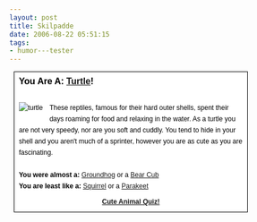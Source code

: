 ```yaml
---
layout: post
title: Skilpadde
date: 2006-08-22 05:51:15
tags: 
- humor---tester
---
```

<div style="border: 1px solid #000000; background-color: #ffffff; padding: 8px; margin: 8px; font: 12px sans-serif; color: #000000; line-height: 20px; width: 400px;"><div style="border: none; background-color: #ffffff; font: bold 16px sans-serif; color: #000000; margin: 0px; margin-bottom: 8px; padding: 0px;">You Are A: <b><a target="_top" href="http://www.cuteducky.com/cute_animals/turtle.html">Turtle</a></b>!</div><br /><img src="http://www.cuteducky.com/img/turtle.jpg" style="border: none; margin: 0px 12px 12px 0px; float: left; height: 100px width: 100px" alt="turtle" />These reptiles, famous for their hard outer shells, spent their days roaming for food and relaxing in the water. As a turtle you are not very speedy, nor are you soft and cuddly. You tend to hide in your shell and you aren't much of a sprinter, however you are as cute as you are fascinating.<br /><br /><b>You were almost a:</b> <a target="_top" href="http://www.cuteducky.com/cute_animals/ghog.html">Groundhog</a> or a <a target="_top" href="http://www.cuteducky.com/cute_animals/bear.html">Bear Cub</a><br /><b>You are least like a:</b> <a href="http://www.cuteducky.com/cute_animals/squirrel.html" target="_top">Squirrel</a> or a <a href="http://www.cuteducky.com/cute_animals/keet.html" target="_top">Parakeet</a><a href="http://www.cuteducky.com/cute_animal_quiz.html" style="clear: both; display: block; text-align: center; margin-top: 8px;"><b>Cute Animal Quiz!</b></a></div>
